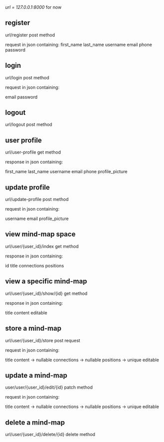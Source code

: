 *url = 127.0.0.1:8000* for now

## register

url/register  post method

request in json containing:
first_name
last_name
username
email
phone
password

## login 
url/login post method

request in json containing:

email
password

## logout

url/logout      post method

## user profile

url/user-profile get method

response in json containing:

first_name
last_name
username
email
phone
profile_picture
## update profile

url/update-profile       post method

request in json containing:

username
email
profile_picture



## view mind-map space

url/user/{user_id}/index  get method

response in json containing:

id
title
connections
positions

## view a specific mind-map

url/user/{user_id}/show/{id}   get method

response in json containing:

title
content
editable

## store a mind-map

url/user/{user_id}/store   post request

request in json containing:


title
content -> nullable
connections -> nullable
positions -> unique
editable



## update a mind-map


user/user/{user_id}/edit/{id}  patch method

request in json containing:


title
content -> nullable
connections -> nullable
positions -> unique
editable

## delete a mind-map

url/user/{user_id}/delete/{id} delete method
